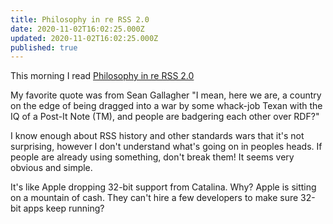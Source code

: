 ```yaml
---
title: Philosophy in re RSS 2.0
date: 2020-11-02T16:02:25.000Z
updated: 2020-11-02T16:02:25.000Z
published: true
---
```


This morning I read <a href="http://essaysfromexodus.scripting.com/stories/storyReader$1744">Philosophy in re RSS 2.0</a>

My favorite quote was from Sean Gallagher "I mean, here we are, a country on the edge of being dragged into a war by some whack-job Texan with the IQ of a Post-It Note (TM), and people are badgering each other over RDF?"

I know enough about RSS history and other standards wars that it's not surprising, however I don't understand what's going on in peoples heads. If people are already using something, don't break them! It seems very obvious and simple.

It's like Apple dropping 32-bit support from Catalina. Why? Apple is sitting on a mountain of cash. They can't hire a few developers to make sure 32-bit apps keep running?

